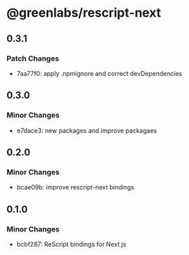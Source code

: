 # @greenlabs/rescript-next

## 0.3.1

### Patch Changes

- 7aa77f0: apply .npmignore and correct devDependencies

## 0.3.0

### Minor Changes

- e7dace3: new packages and improve packagaes

## 0.2.0

### Minor Changes

- bcae09b: improve rescript-next bindings

## 0.1.0

### Minor Changes

- bcbf287: ReScript bindings for Next.js
